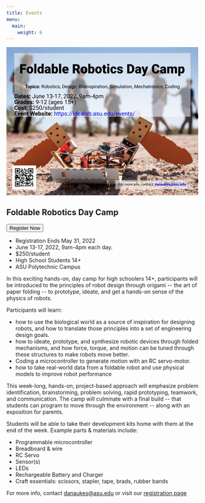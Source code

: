 ```yaml
---
title: Events
menu:
  main:
    weight: 6
---
```


<img src="/assets/images/poster2022.jpg" width="500px">

## Foldable Robotics Day Camp

<a href="https://specialevents.asu.edu/foldable-robotics-camp"> <button type="button" class="btn btn-primary">Register Now</button></a>

* Registration Ends May 31, 2022
* June 13-17, 2022, 9am-4pm each day.
* $250/student
* High School Students 14+
* ASU Polytechnic Campus

In this exciting hands-on, day camp for high schoolers 14+, participants will be introduced to the principles of robot design through origami -- the art of paper folding -- to prototype, ideate, and get a hands-on sense of the physics of robots.

Participants will learn:

* how to use the biological world as a source of inspiration for designing robots, and how to translate those principles into a set of engineering design goals.
* how to ideate, prototype, and synthesize robotic devices through folded mechanisms, and how force, torque, and motion can be tuned through these structures to make robots move better.
* Coding a microcontroller to generate motion with an RC servo-motor.
* how to take real-world data from a foldable robot and use physical models to improve robot performance

This week-long, hands-on, project-based approach will emphasize problem identification, brainstorming, problem solving, rapid prototyping, teamwork, and communication. The camp will culminate with a final build -- that students can program to move through the environment -- along with an exposition for parents.

Students will be able to take their development kits home with them at the end of the week.  Example parts & materials include:

* Programmable microcontroller
* Breadboard & wire
* RC Servo
* Sensor(s)
* LEDs
* Rechargeable Battery and Charger
* Craft essentials: scissors, stapler, tape, brads, rubber bands

For more info, contact <danaukes@asu.edu> or visit our [registration page](https://specialevents.asu.edu/foldable-robotics-camp)
